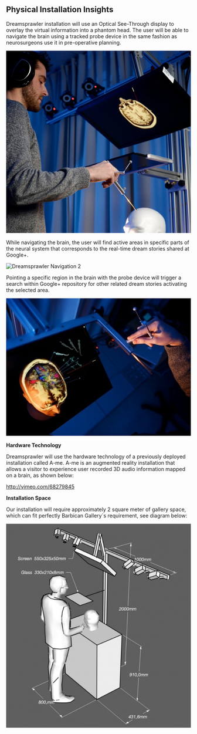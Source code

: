 ## Physical Installation Insights

Dreamsprawler installation will use an Optical See-Through display to overlay the virtual information into a phantom head. The user will be able to navigate the brain using a tracked probe device in the same fashion as neurosurgeons use it in pre-operative planning. 

![Dreamsprawler Device](../project_images/A-me.png?raw=true "Dreamsprawler Device")


While navigating the brain, the user will find active areas in specific parts of the neural system that corresponds to the real-time dream stories shared at Google+.

![Dreamsprawler Navigation 2](../project_images/Ame_point1-640x427.jpg?raw=true "Navigation 1")

Pointing a specific region in the brain with the probe device will trigger a search within Google+ repository for other related dream stories activating the selected area.

![Dreamsprawler Navigation 2](../project_images/Ame_point2-640x427.jpg?raw=true "Navigation 1")


**Hardware Technology**

Dreamsprawler will use the hardware technology of a previously deployed installation called A-me. A-me is an augmented reality installation that allows a visitor to experience user recorded 3D audio information mapped on a brain, as shown below:

http://vimeo.com/68279845


**Installation Space**

Our installation will require approximately 2 square meter of gallery space, which can fit perfectly Barbican Gallery`s requirement, see diagram below:

![Installation Space](../project_images/A-me_space.jpg?raw=true "Installation Space")


